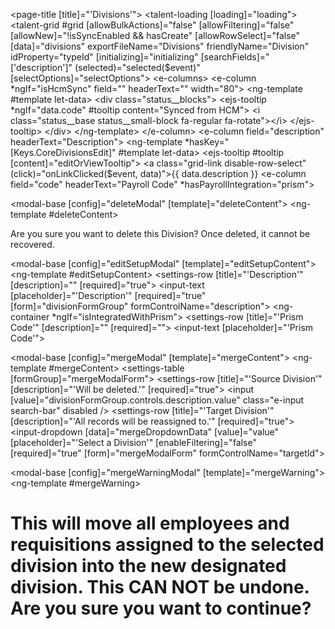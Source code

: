 <page-title [title]="'Divisions'"></page-title>
<talent-loading [loading]="loading"></talent-loading>
<talent-grid #grid
             [allowBulkActions]="false"
             [allowFiltering]="false"
             [allowNew]="!isSyncEnabled && hasCreate"
             [allowRowSelect]="false"
             [data]="divisions"
             exportFileName="Divisions"
             friendlyName="Division"
             idProperty="typeId"
             [initializing]="initializing"
             [searchFields]="['description']"
             (selected)="selected($event)"
             [selectOptions]="selectOptions">
  <e-columns>
    <e-column *ngIf="isHcmSync" field="" headerText="" width="80">
      <ng-template #template let-data>
        <div class="status__blocks">
          <ejs-tooltip *ngIf="data.code" #tooltip content="Synced from HCM">
            <i class="status__base status__small-block fa-regular fa-rotate"></i>
          </ejs-tooltip>
        </div>
      </ng-template>
    </e-column>
    <e-column field="description" headerText="Description">
      <ng-template *hasKey="[Keys.CoreDivisionsEdit]" #template let-data>
        <ejs-tooltip #tooltip
                     [content]="editOrViewTooltip">
          <a class="grid-link disable-row-select" (click)="onLinkClicked($event, data)">{{ data.description }}</a>
        </ejs-tooltip>
      </ng-template>
    </e-column>
    <e-column field="code" headerText="Payroll Code" *hasPayrollIntegration="prism"></e-column>
  </e-columns>
</talent-grid>

<!-- delete -->
<modal-base [config]="deleteModal" [template]="deleteContent"></modal-base>
<ng-template #deleteContent>
  <div class="row">
    <div class="col-xs-12">
      Are you sure you want to delete this Division? Once deleted, it cannot be recovered.
    </div>
  </div>
</ng-template>

<!-- new / edit -->
<modal-base [config]="editSetupModal"
            [template]="editSetupContent"></modal-base>
<ng-template #editSetupContent>
  <settings-table>
    <settings-row [title]="'Description'" [description]="" [required]="true">
      <input-text [placeholder]="'Description'" [required]="true" [form]="divisionFormGroup" formControlName="description"></input-text>
    </settings-row>
    <ng-container *ngIf="isIntegratedWithPrism">
      <settings-row [title]="'Prism Code'" [description]="" [required]="">
        <input-text [placeholder]="'Prism Code'"></input-text>
      </settings-row>
    </ng-container>
  </settings-table>
</ng-template>


<!-- merge -->
<modal-base [config]="mergeModal"
            [template]="mergeContent"></modal-base>
<ng-template #mergeContent>
  <settings-table  [formGroup]="mergeModalForm">
    <settings-row [title]="'Source Division'" [description]="'Will be deleted.'" [required]="true">
      <input [value]="divisionFormGroup.controls.description.value" class="e-input search-bar" disabled />
    </settings-row>
    <settings-row [title]="'Target Division'" [description]="'All records will be reassigned to.'" [required]="true">
      <input-dropdown [data]="mergeDropdownData" [value]="value" [placeholder]="'Select a Division'" [enableFiltering]="false" [required]="true" [form]="mergeModalForm" formControlName="targetId"></input-dropdown>
    </settings-row>
  </settings-table>
</ng-template>

<modal-base [config]="mergeWarningModal"
            [template]="mergeWarning"></modal-base>
<ng-template #mergeWarning>
  <settings-table>
    <h1>
      This will move all employees and requisitions assigned to the selected division into the new designated division.
      This <b>CAN NOT</b> be undone. Are you sure you want to continue?
    </h1>
  </settings-table>
</ng-template>
